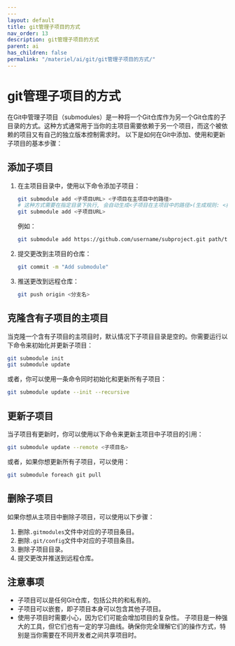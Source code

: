 ```yaml
---
---
layout: default
title: git管理子项目的方式
nav_order: 13
description: git管理子项目的方式
parent: ai
has_children: false
permalink: "/materiel/ai/git/git管理子项目的方式/"
---
```


# git管理子项目的方式

在Git中管理子项目（submodules）是一种将一个Git仓库作为另一个Git仓库的子目录的方式。这种方式通常用于当你的主项目需要依赖于另一个项目，而这个被依赖的项目又有自己的独立版本控制需求时。
以下是如何在Git中添加、使用和更新子项目的基本步骤：

## 添加子项目

1. 在主项目目录中，使用以下命令添加子项目：

   ```sh
   git submodule add <子项目URL> <子项目在主项目中的路径>
   # 这种方式需要在指定目录下执行, 会自动生成<子项目在主项目中的路径>(生成规则: <指定路径>/<子项目URL最后一级路径(去掉了.git后缀)>)
   git submodule add <子项目URL>
   ```

   例如：

   ```sh
   git submodule add https://github.com/username/subproject.git path/to/subproject
   ```

2. 提交更改到主项目的仓库：

   ```sh
   git commit -m "Add submodule"
   ```

3. 推送更改到远程仓库：

   ```sh
   git push origin <分支名>
   ```

## 克隆含有子项目的主项目

当克隆一个含有子项目的主项目时，默认情况下子项目目录是空的。你需要运行以下命令来初始化并更新子项目：

```sh
git submodule init
git submodule update
```

或者，你可以使用一条命令同时初始化和更新所有子项目：

```sh
git submodule update --init --recursive
```

## 更新子项目

当子项目有更新时，你可以使用以下命令来更新主项目中子项目的引用：

```sh
git submodule update --remote <子项目名>
```

或者，如果你想更新所有子项目，可以使用：

```sh
git submodule foreach git pull
```

## 删除子项目

如果你想从主项目中删除子项目，可以使用以下步骤：

1. 删除`.gitmodules`文件中对应的子项目条目。
2. 删除`.git/config`文件中对应的子项目条目。
3. 删除子项目目录。
4. 提交更改并推送到远程仓库。

## 注意事项

- 子项目可以是任何Git仓库，包括公共的和私有的。
- 子项目可以嵌套，即子项目本身可以包含其他子项目。
- 使用子项目时需要小心，因为它们可能会增加项目的复杂性。
子项目是一种强大的工具，但它们也有一定的学习曲线。确保你完全理解它们的操作方式，特别是当你需要在不同开发者之间共享项目时。
